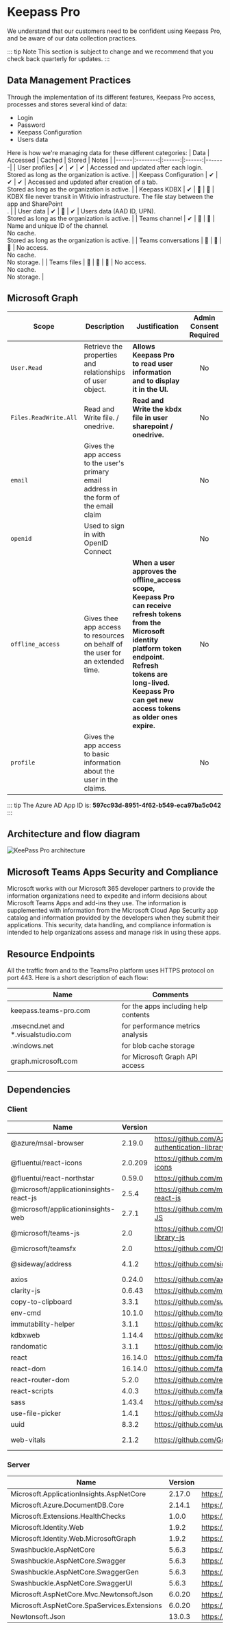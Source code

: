 ﻿# Keepass Pro

We understand that our customers need to be confident using Keepass Pro, and be aware of our data collection practices.

::: tip Note
This section is subject to change and we recommend that you check back quarterly for updates.
:::

## Data Management Practices

Through the implementation of its different features, Keepass Pro access, processes and stores several kind of data:
- Login
- Password 
- Keepass Configuration
- Users data

Here is how we're managing data for these different categories:
| Data | Accessed | Cached | Stored | Notes |
|------|:--------:|:------:|:------:|-------|
| User profiles | ✔ | ✔ | ✔ | Accessed and updated after each login.<br/>Stored as long as the organization is active. |
| Keepass Configuration | ✔ | ✔ | ✔ | Accessed and updated after creation of a tab.<br/>Stored as long as the organization is active. |
| Keepass KDBX | ✔ | 🚫 | 🚫 | KDBX file never transit in Witivio infrastructure. The file stay between the app and SharePoint<br/>. |
| User data | ✔ | 🚫 | ✔ | Users data (AAD ID, UPN).<br/>Stored as long as the organization is active. |
| Teams channel | ✔ | 🚫 | 🚫 | Name and unique ID of the channel.<br/>No cache.<br/>Stored as long as the organization is active. |
| Teams conversations | 🚫 | 🚫 | 🚫 | No access.<br/>No cache.<br/>No storage. |
| Teams files | 🚫 | 🚫 | 🚫 | No access.<br/>No cache.<br/>No storage. |

## Microsoft Graph

| Scope | Description | Justification | Admin Consent Required |
|-------|-------------|---------------|:----------------------:|
| ```User.Read``` | Retrieve the properties and relationships of user object. | **Allows Keepass Pro to read user information and to display it in the UI.** | No |
| ```Files.ReadWrite.All``` | Read and Write file. / onedrive. | **Read and Write the kbdx file in user sharepoint / onedrive.** | No |
|```email```| Gives the app access to the user's primary email address in the form of the email claim | | No |
|```openid```| Used to sign in with OpenID Connect | | No |
|```offline_access```| Gives thee app access to resources on behalf of the user for an extended time. | **When a user approves the offline_access scope, Keepass Pro can receive refresh tokens from the Microsoft identity platform token endpoint. Refresh tokens are long-lived. Keepass Pro can get new access tokens as older ones expire.** | No |
|```profile```| Gives the app access to basic information about the user in the claims.| | No |

::: tip
The Azure AD App ID is: **597cc93d-8951-4f62-b549-eca97ba5c042**
:::

## Architecture and flow diagram

![KeePass Pro architecture](/assets/img/keepass-architecture.png)

## Microsoft Teams Apps Security and Compliance

Microsoft works with our Microsoft 365 developer partners to provide the information organizations need to expedite and inform decisions about Microsoft Teams Apps and add-ins they use. The information is supplemented with information from the Microsoft Cloud App Security app catalog and information provided by the developers when they submit their applications. This security, data handling, and compliance information is intended to help organizations assess and manage risk in using these apps.

<!-- ::: tip Note
[Microsoft 365 App Compliance for Keepass Pro](https://docs.microsoft.com/en-us/microsoft-365-app-certification/teams/witivio-keepass-pro)
::: -->

## Resource Endpoints

All the traffic from and to the TeamsPro platform uses HTTPS protocol on port 443.
Here is a short description of each flow:

| Name | Comments |
|------|----------|
| keepass.teams-pro.com  | for the apps including help contents |
|.msecnd.net and *.visualstudio.com  | for performance metrics analysis |
|.windows.net | for blob cache storage |
|graph.microsoft.com | for Microsoft Graph API access |

## Dependencies

### Client

| Name | Version | Url | Licence |
| ---- | ------- | --- | ------- |
| @azure/msal-browser | 2.19.0 | https://github.com/AzureAD/microsoft-authentication-library-for-js | MIT |
| @fluentui/react-icons | 2.0.209 | https://github.com/microsoft/fluentui-system-icons | MIT |
| @fluentui/react-northstar | 0.59.0 | https://github.com/microsoft/fluentui | MIT |
| @microsoft/applicationinsights-react-js | 2.5.4 | https://github.com/microsoft/applicationinsights-react-js | MIT |
| @microsoft/applicationinsights-web | 2.7.1 | https://github.com/microsoft/ApplicationInsights-JS | MIT |
| @microsoft/teams-js | 2.0 | https://github.com/OfficeDev/microsoft-teams-library-js | MIT |
| @microsoft/teamsfx | 2.0 | https://github.com/OfficeDev/TeamsFx | MIT |
| @sideway/address | 4.1.2 | https://github.com/sideway/address | BSD-3-Clause |
| axios | 0.24.0 | https://github.com/axios/axios | MIT |
| clarity-js | 0.6.43 | https://github.com/microsoft/clarity | MIT |
| copy-to-clipboard | 3.3.1 | https://github.com/sudodoki/copy-to-clipboard | MIT |
| env-cmd | 10.1.0 | https://github.com/toddbluhm/env-cmd | MIT |
| immutability-helper | 3.1.1 | https://github.com/kolodny/immutability-helper | MIT |
| kdbxweb | 1.14.4 | https://github.com/keeweb/kdbxweb | MIT |
| randomatic | 3.1.1 | https://github.com/jonschlinkert/randomatic | MIT |
| react | 16.14.0 | https://github.com/facebook/react | MIT |
| react-dom | 16.14.0 | https://github.com/facebook/react | MIT |
| react-router-dom | 5.2.0 | https://github.com/remix-run/react-router | MIT |
| react-scripts | 4.0.3 | https://github.com/facebook/create-react-app | MIT |
| sass | 1.43.4 | https://github.com/sass/dart-sass | MIT |
| use-file-picker | 1.4.1 | https://github.com/Jaaneek/useFilePicker | MIT |
| uuid | 8.3.2 | https://github.com/uuidjs/uuid | MIT |
| web-vitals | 2.1.2 | https://github.com/GoogleChrome/web-vitals | Apache-2.0 |

### Server

| Name | Version | Url | Licence |
| ---- | ------- | --- | ------- |
| Microsoft.ApplicationInsights.AspNetCore | 2.17.0 | https://github.com/Microsoft/ApplicationInsights-dotnet | MIT |
| Microsoft.Azure.DocumentDB.Core | 2.14.1 | https://www.nuget.org/packages/Microsoft.Azure.DocumentDB.Core/2.14.1 |  |
| Microsoft.Extensions.HealthChecks | 1.0.0 | https://github.com/seven1986/HealthChecks |  |
| Microsoft.Identity.Web | 1.9.2 | https://github.com/AzureAD/microsoft-identity-web | MIT |
| Microsoft.Identity.Web.MicrosoftGraph | 1.9.2 | https://github.com/AzureAD/microsoft-identity-web | MIT |
| Swashbuckle.AspNetCore | 5.6.3 | https://github.com/domaindrivendev/Swashbuckle.AspNetCore.git |  |
| Swashbuckle.AspNetCore.Swagger | 5.6.3 | https://github.com/domaindrivendev/Swashbuckle.AspNetCore.git |  |
| Swashbuckle.AspNetCore.SwaggerGen | 5.6.3 | https://github.com/domaindrivendev/Swashbuckle.AspNetCore.git |  |
| Swashbuckle.AspNetCore.SwaggerUI | 5.6.3 | https://github.com/domaindrivendev/Swashbuckle.AspNetCore.git |  |
| Microsoft.AspNetCore.Mvc.NewtonsoftJson | 6.0.20 | https://github.com/dotnet/aspnetcore | MIT |
| Microsoft.AspNetCore.SpaServices.Extensions | 6.0.20 | https://github.com/dotnet/aspnetcore | MIT |
| Newtonsoft.Json | 13.0.3 | https://github.com/JamesNK/Newtonsoft.Json | MIT |

<Intercom />
<Hubspot />
<Clarity />
<GoogleAnalytics />